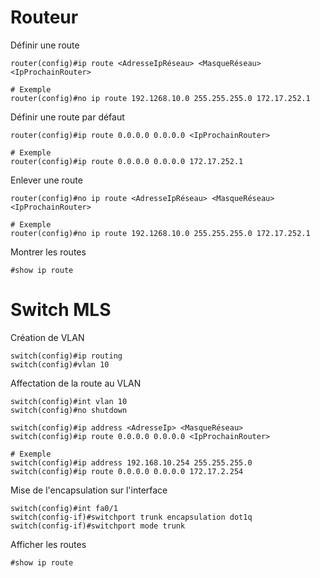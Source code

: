 
# Routeur

Définir une route
```Cisco
router(config)#ip route <AdresseIpRéseau> <MasqueRéseau> <IpProchainRouter>

# Exemple
router(config)#no ip route 192.1268.10.0 255.255.255.0 172.17.252.1
```

Définir une route par défaut
```Cisco
router(config)#ip route 0.0.0.0 0.0.0.0 <IpProchainRouter>

# Exemple
router(config)#ip route 0.0.0.0 0.0.0.0 172.17.252.1
```

Enlever une route
```Cisco
router(config)#no ip route <AdresseIpRéseau> <MasqueRéseau> <IpProchainRouter>

# Exemple
router(config)#no ip route 192.1268.10.0 255.255.255.0 172.17.252.1
```

Montrer les routes
```Cisco
#show ip route
```


# Switch MLS

Création de VLAN
```Cisco
switch(config)#ip routing
switch(config)#vlan 10
```

Affectation de la route au VLAN
```Cisco
switch(config)#int vlan 10
switch(config)#no shutdown

switch(config)#ip address <AdresseIp> <MasqueRéseau>
switch(config)#ip route 0.0.0.0 0.0.0.0 <IpProchainRouter>

# Exemple
switch(config)#ip address 192.168.10.254 255.255.255.0
switch(config)#ip route 0.0.0.0 0.0.0.0 172.17.2.254
```

Mise de l'encapsulation sur l'interface
```Cisco
switch(config)#int fa0/1
switch(config-if)#switchport trunk encapsulation dot1q
switch(config-if)#switchport mode trunk
```

Afficher les routes
```Cisco
#show ip route
```